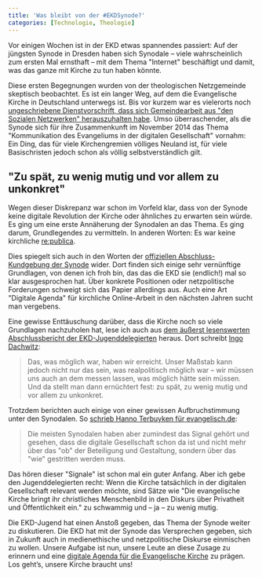 ```yaml
---
title: 'Was bleibt von der #EKDSynode?'
categories: [Technologie, Theologie]
---
```


Vor einigen Wochen ist in der EKD etwas spannendes passiert: Auf der jüngsten Synode in Dresden haben sich Synodale – viele wahrscheinlich zum ersten Mal ernsthaft – mit dem Thema "Internet" beschäftigt und damit, was das ganze mit Kirche zu tun haben könnte.

Diese ersten Begegnungen wurden von der theologischen Netzgemeinde skeptisch beobachtet. Es ist ein langer Weg, auf dem die Evangelische Kirche in Deutschland unterwegs ist. Bis vor kurzem war es vielerorts noch [ungeschriebene Dienstvorschrift, dass sich Gemeindearbeit aus "den Sozialen Netzwerken" herauszuhalten habe](http://www.pastorsandy.de/?p=4431). Umso überraschender, als die Synode sich für ihre Zusammenkunft im November 2014 das Thema "Kommunikation des Evangeliums in der digitalen Gesellschaft" vornahm: Ein Ding, das für viele Kirchengremien völliges Neuland ist, für viele Basischristen jedoch schon als völlig selbstverständlich gilt.

## "Zu spät, zu wenig mutig und vor allem zu unkonkret"

Wegen dieser Diskrepanz war schon im Vorfeld klar, dass von der Synode keine digitale Revolution der Kirche oder ähnliches zu erwarten sein würde. Es ging um eine erste Annäherung der Synodalen an das Thema. Es ging darum, Grundlegendes zu vermitteln. In anderen Worten: Es war keine kirchliche [re:publica](https://re-publica.de/). 

Dies spiegelt sich auch in den Worten der [offiziellen Abschluss-Kundgebung der Synode](http://ekd.de/synode2014/schwerpunktthema/beschluss_kundgebung.html) wider. Dort finden sich einige sehr vernünftige Grundlagen, von denen ich froh bin, das das die EKD sie (endlich!) mal so klar ausgesprochen hat. Über konkrete Positionen oder netzpolitische Forderungen schweigt sich das Papier allerdings aus. Auch eine Art "Digitale Agenda" für kirchliche Online-Arbeit in den nächsten Jahren sucht man vergebens.

Eine gewisse Enttäuschung darüber, dass die Kirche noch so viele Grundlagen nachzuholen hat, lese ich auch aus [dem äußerst lesenswerten Abschlussbericht der EKD-Jugenddelegierten](http://ekdjugend.tumblr.com/post/104854732692/das-land-ist-hell-und-weit-und-es-gibt-viel-zu) heraus. Dort schreibt [Ingo Dachwitz](https://twitter.com/Indiego3000):

> Das, was möglich war, haben wir erreicht. Unser Maßstab kann jedoch nicht nur das sein, was realpolitisch möglich war – wir müssen uns auch an dem messen lassen, was möglich hätte sein müssen. Und da stellt man dann ernüchtert fest: zu spät, zu wenig mutig und vor allem zu unkonkret.

Trotzdem berichten auch einige von einer gewissen Aufbruchstimmung unter den Synodalen. So [schrieb Hanno Terbuyken für evangelisch.de](http://aktuell.evangelisch.de/artikel/111031/die-synode-ein-froehlicher-ratsvorsitzender-und-der-wald):

>Die meisten Synodalen haben aber zumindest das Signal gehört und gesehen, dass die digitale Gesellschaft schon da ist und nicht mehr über das "ob" der Beteiligung und Gestaltung, sondern über das "wie" gestritten werden muss.

Das hören dieser "Signale" ist schon mal ein guter Anfang. Aber ich gebe den Jugenddelegierten recht: Wenn die Kirche tatsächlich in der digitalen Gesellschaft relevant werden möchte, sind Sätze wie "Die evangelische Kirche bringt ihr christliches Menschenbild in den Diskurs über Privatheit und Öffentlichkeit ein." zu schwammig und – ja – zu wenig mutig.

Die EKD-Jugend hat einen Anstoß gegeben, das Thema der Synode weiter zu diskutieren. Die EKD hat mit der Synode das Versprechen gegeben, sich in Zukunft auch in medienethische und netzpolitische Diskurse einmischen zu wollen. Unsere Aufgabe ist nun, unsere Leute an diese Zusage zu erinnern und eine [digitale Agenda für die Evangelische Kirche](http://ekdjugend.tumblr.com/post/104854732692/das-land-ist-hell-und-weit-und-es-gibt-viel-zu) zu prägen. Los geht’s, unsere Kirche braucht uns!